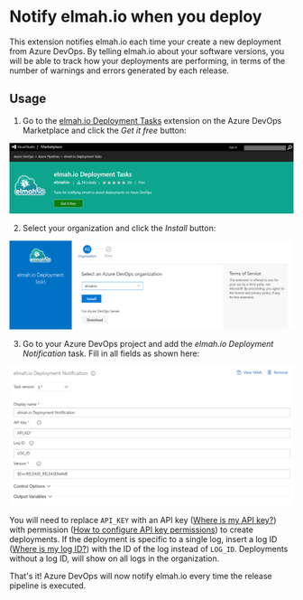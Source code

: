# Notify elmah.io when you deploy

This extension notifies elmah.io each time your create a new deployment from Azure DevOps. By telling elmah.io about your software versions, you will be able to track how your deployments are performing, in terms of the number of warnings and errors generated by each release.

## Usage

1. Go to the [elmah.io Deployment Tasks](https://marketplace.visualstudio.com/items?itemName=elmahio.deploy-tasks) extension on the Azure DevOps Marketplace and click the _Get it free_ button:

![Install the extension](images/marketplace_get_it_free.png)

2. Select your organization and click the *Install* button:

![Select organization](images/marketplace_select_organization.png)

3. Go to your Azure DevOps project and add the *elmah.io Deployment Notification* task. Fill in all fields as shown here:

![Add the task](images/release_pipeline_task.png)

You will need to replace `API_KEY` with an API key ([Where is my API key?](https://docs.elmah.io/where-is-my-api-key/)) with permission ([How to configure API key permissions](https://docs.elmah.io/how-to-configure-api-key-permissions/)) to create deployments. If the deployment is specific to a single log, insert a log ID ([Where is my log ID?](https://docs.elmah.io/where-is-my-log-id/)) with the ID of the log instead of `LOG_ID`. Deployments without a log ID, will show on all logs in the organization.

That's it! Azure DevOps will now notify elmah.io every time the release pipeline is executed.